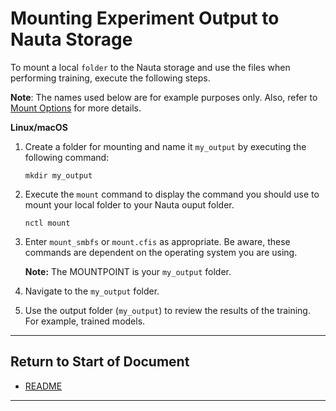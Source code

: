 # Mounting Experiment Output to Nauta Storage

To mount a local `folder` to the Nauta storage and use the files when performing training, execute the following steps.

**Note**: The names used below are for example purposes only. Also, refer to [Mount Options](http://man7.org/linux/man-pages/man8/mount.8.html) for more details. 

**Linux/macOS**

1. Create a folder for mounting and name it `my_output` by executing the following command: 
 
   `mkdir my_output`

1. Execute the `mount` command to display the command you should use to mount your local folder to your Nauta ouput folder. 

   `nctl mount`

1. Enter `mount_smbfs` or `mount.cfis` as appropriate. Be aware, these commands are dependent on the operating system you are using. 

   **Note:** The MOUNTPOINT is your `my_output` folder. 

1. Navigate to the `my_output` folder.

1. Use the output folder (`my_output`) to review the results of the training. For example, trained models.

----------------------

## Return to Start of Document

* [README](../README.md)

----------------------

